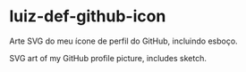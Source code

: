 # luiz-def-github-icon
Arte SVG do meu ícone de perfil do GitHub, incluindo esboço.

SVG art of my GitHub profile picture, includes sketch.
